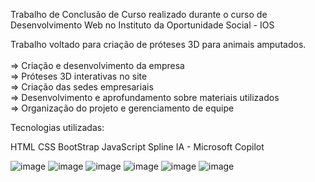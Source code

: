 Trabalho de Conclusão de Curso realizado durante o curso de Desenvolvimento Web no Instituto da Oportunidade Social - IOS


Trabalho voltado para criação de próteses 3D para animais amputados.<br><br>
=> Criação e desenvolvimento da empresa <br>
=> Próteses 3D interativas no site <br>
=> Criação das sedes empresariais <br>
=> Desenvolvimento e aprofundamento sobre materiais utilizados<br>
=> Organização do projeto e gerenciamento de equipe<br>

Tecnologias utilizadas:

HTML
CSS
BootStrap
JavaScript
Spline
IA - Microsoft Copilot

![image](https://github.com/user-attachments/assets/5bb64450-bd35-4e99-9c8b-1155752e03a8)
![image](https://github.com/user-attachments/assets/9cb1424a-a98e-488c-b94a-745e8a747e2c)
![image](https://github.com/user-attachments/assets/6ac07ff6-85bd-4dd6-b5d2-d9b3c20d8cb0)
![image](https://github.com/user-attachments/assets/4ea07ed2-5e3c-41bf-a46c-b0ce8dbc752e)
![image](https://github.com/user-attachments/assets/4f6118bb-704d-4edb-b5ce-73a72b90b65e)
![image](https://github.com/user-attachments/assets/d8a85d8e-a4ee-41d4-bc37-0a0450866ad1)




